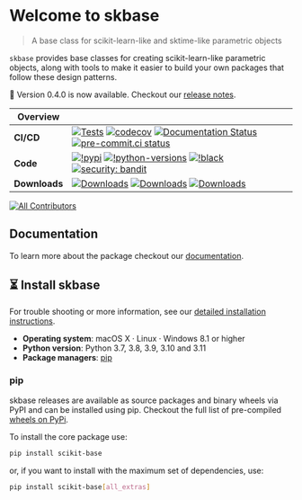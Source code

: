 
# Welcome to skbase

> A base class for scikit-learn-like and sktime-like parametric objects

`skbase` provides base classes for creating scikit-learn-like parametric objects,
along with tools to make it easier to build your own packages that follow these
design patterns.

:rocket: Version 0.4.0 is now available. Checkout our
[release notes](https://skbase.readthedocs.io/en/latest/changelog.html).

| Overview | |
|---|---|
| **CI/CD** | [![Tests](https://github.com/sktime/skbase/actions/workflows/test.yml/badge.svg?branch=main)](https://github.com/sktime/skbase/actions/workflows/test.yml) [![codecov](https://codecov.io/gh/sktime/skbase/branch/main/graph/badge.svg?token=2J424NLO82)](https://codecov.io/gh/sktime/skbase) [![Documentation Status](https://readthedocs.org/projects/skbase/badge/?version=latest)](https://skbase.readthedocs.io/en/latest/?badge=latest) [![pre-commit.ci status](https://results.pre-commit.ci/badge/github/sktime/skbase/main.svg)](https://results.pre-commit.ci/latest/github/sktime/skbase/main) |
| **Code** |  [![!pypi](https://img.shields.io/pypi/v/skbase?color=orange)](https://pypi.org/project/skbase/)  [![!python-versions](https://img.shields.io/pypi/pyversions/skbase)](https://www.python.org/) [![!black](https://img.shields.io/badge/code%20style-black-000000.svg)](https://github.com/psf/black) [![security: bandit](https://img.shields.io/badge/security-bandit-yellow.svg)](https://github.com/PyCQA/bandit) |
| **Downloads**| [![Downloads](https://static.pepy.tech/personalized-badge/skbase?period=week&units=international_system&left_color=grey&right_color=blue&left_text=weekly%20(pypi))](https://pepy.tech/project/skbase) [![Downloads](https://static.pepy.tech/personalized-badge/skbase?period=month&units=international_system&left_color=grey&right_color=blue&left_text=monthly%20(pypi))](https://pepy.tech/project/skbase) [![Downloads](https://static.pepy.tech/personalized-badge/skbase?period=total&units=international_system&left_color=grey&right_color=blue&left_text=cumulative%20(pypi))](https://pepy.tech/project/skbase) |

<!-- ALL-CONTRIBUTORS-BADGE:START - Do not remove or modify this section -->
[![All Contributors](https://img.shields.io/badge/all_contributors-13-orange.svg?style=flat-square)](#contributors)
<!-- ALL-CONTRIBUTORS-BADGE:END -->

## Documentation

To learn more about the package checkout our [documentation](https://skbase.readthedocs.io/en/latest/).

## :hourglass_flowing_sand: Install skbase
For trouble shooting or more information, see our
[detailed installation instructions](https://skbase.readthedocs.io/en/latest/user_documentation/installation.html).

- **Operating system**: macOS X · Linux · Windows 8.1 or higher
- **Python version**: Python 3.7, 3.8, 3.9, 3.10 and 3.11
- **Package managers**: [pip]

[pip]: https://pip.pypa.io/en/stable/

### pip
skbase releases are available as source packages and binary wheels via PyPI
and can be installed using pip. Checkout the full list of pre-compiled [wheels on PyPi](https://pypi.org/simple/skbase/).

To install the core package use:

```bash
pip install scikit-base
```

or, if you want to install with the maximum set of dependencies, use:

```bash
pip install scikit-base[all_extras]
```
